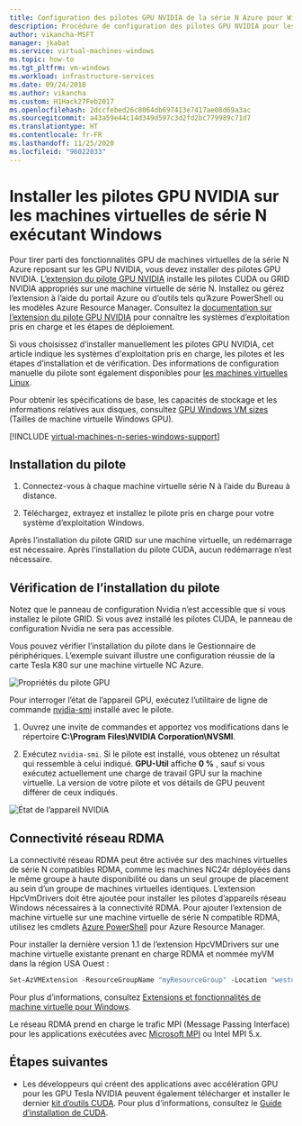 ```yaml
---
title: Configuration des pilotes GPU NVIDIA de la série N Azure pour Windows
description: Procédure de configuration des pilotes GPU NVIDIA pour les machines virtuelles série N exécutant Windows Serveur ou Windows dans Azure
author: vikancha-MSFT
manager: jkabat
ms.service: virtual-machines-windows
ms.topic: how-to
ms.tgt_pltfrm: vm-windows
ms.workload: infrastructure-services
ms.date: 09/24/2018
ms.author: vikancha
ms.custom: H1Hack27Feb2017
ms.openlocfilehash: 2dccfebed26c8064db697413e7417ae08d69a3ac
ms.sourcegitcommit: a43a59e44c14d349d597c3d2fd2bc779989c71d7
ms.translationtype: HT
ms.contentlocale: fr-FR
ms.lasthandoff: 11/25/2020
ms.locfileid: "96022033"
---
```

# <a name="install-nvidia-gpu-drivers-on-n-series-vms-running-windows"></a>Installer les pilotes GPU NVIDIA sur les machines virtuelles de série N exécutant Windows 

Pour tirer parti des fonctionnalités GPU de machines virtuelles de la série N Azure reposant sur les GPU NVIDIA, vous devez installer des pilotes GPU NVIDIA. [L’extension du pilote GPU NVIDIA](../extensions/hpccompute-gpu-windows.md) installe les pilotes CUDA ou GRID NVIDIA appropriés sur une machine virtuelle de série N. Installez ou gérez l’extension à l’aide du portail Azure ou d’outils tels qu’Azure PowerShell ou les modèles Azure Resource Manager. Consultez la [documentation sur l’extension du pilote GPU NVIDIA](../extensions/hpccompute-gpu-windows.md) pour connaître les systèmes d’exploitation pris en charge et les étapes de déploiement.

Si vous choisissez d’installer manuellement les pilotes GPU NVIDIA, cet article indique les systèmes d'exploitation pris en charge, les pilotes et les étapes d’installation et de vérification. Des informations de configuration manuelle du pilote sont également disponibles pour [les machines virtuelles Linux](../linux/n-series-driver-setup.md?toc=%2fazure%2fvirtual-machines%2flinux%2ftoc.json).

Pour obtenir les spécifications de base, les capacités de stockage et les informations relatives aux disques, consultez [GPU Windows VM sizes](../sizes-gpu.md?toc=/azure/virtual-machines/windows/toc.json) (Tailles de machine virtuelle Windows GPU). 

[!INCLUDE [virtual-machines-n-series-windows-support](../../../includes/virtual-machines-n-series-windows-support.md)]

## <a name="driver-installation"></a>Installation du pilote

1. Connectez-vous à chaque machine virtuelle série N à l’aide du Bureau à distance.

2. Téléchargez, extrayez et installez le pilote pris en charge pour votre système d’exploitation Windows.

Après l’installation du pilote GRID sur une machine virtuelle, un redémarrage est nécessaire. Après l’installation du pilote CUDA, aucun redémarrage n’est nécessaire.

## <a name="verify-driver-installation"></a>Vérification de l’installation du pilote

Notez que le panneau de configuration Nvidia n’est accessible que si vous installez le pilote GRID. Si vous avez installé les pilotes CUDA, le panneau de configuration Nvidia ne sera pas accessible.

Vous pouvez vérifier l’installation du pilote dans le Gestionnaire de périphériques. L’exemple suivant illustre une configuration réussie de la carte Tesla K80 sur une machine virtuelle NC Azure.

![Propriétés du pilote GPU](./media/n-series-driver-setup/GPU_driver_properties.png)

Pour interroger l’état de l’appareil GPU, exécutez l’utilitaire de ligne de commande [nvidia-smi](https://developer.nvidia.com/nvidia-system-management-interface) installé avec le pilote.

1. Ouvrez une invite de commandes et apportez vos modifications dans le répertoire **C:\Program Files\NVIDIA Corporation\NVSMI**.

2. Exécutez `nvidia-smi`. Si le pilote est installé, vous obtenez un résultat qui ressemble à celui indiqué. **GPU-Util** affiche **0 %** , sauf si vous exécutez actuellement une charge de travail GPU sur la machine virtuelle. La version de votre pilote et vos détails de GPU peuvent différer de ceux indiqués.

![État de l’appareil NVIDIA](./media/n-series-driver-setup/smi.png)  

## <a name="rdma-network-connectivity"></a>Connectivité réseau RDMA

La connectivité réseau RDMA peut être activée sur des machines virtuelles de série N compatibles RDMA, comme les machines NC24r déployées dans le même groupe à haute disponibilité ou dans un seul groupe de placement au sein d’un groupe de machines virtuelles identiques. L’extension HpcVmDrivers doit être ajoutée pour installer les pilotes d’appareils réseau Windows nécessaires à la connectivité RDMA. Pour ajouter l’extension de machine virtuelle sur une machine virtuelle de série N compatible RDMA, utilisez les cmdlets [Azure PowerShell](/powershell/azure/) pour Azure Resource Manager.

Pour installer la dernière version 1.1 de l’extension HpcVMDrivers sur une machine virtuelle existante prenant en charge RDMA et nommée myVM dans la région USA Ouest :
  ```powershell
  Set-AzVMExtension -ResourceGroupName "myResourceGroup" -Location "westus" -VMName "myVM" -ExtensionName "HpcVmDrivers" -Publisher "Microsoft.HpcCompute" -Type "HpcVmDrivers" -TypeHandlerVersion "1.1"
  ```
  Pour plus d’informations, consultez [Extensions et fonctionnalités de machine virtuelle pour Windows](../extensions/features-windows.md).

Le réseau RDMA prend en charge le trafic MPI (Message Passing Interface) pour les applications exécutées avec [Microsoft MPI](/message-passing-interface/microsoft-mpi) ou Intel MPI 5.x. 


## <a name="next-steps"></a>Étapes suivantes

* Les développeurs qui créent des applications avec accélération GPU pour les GPU Tesla NVIDIA peuvent également télécharger et installer le dernier [kit d’outils CUDA](https://developer.nvidia.com/cuda-downloads). Pour plus d’informations, consultez le [Guide d’installation de CUDA](https://docs.nvidia.com/cuda/cuda-installation-guide-microsoft-windows/index.html#axzz4ZcwJvqYi).
